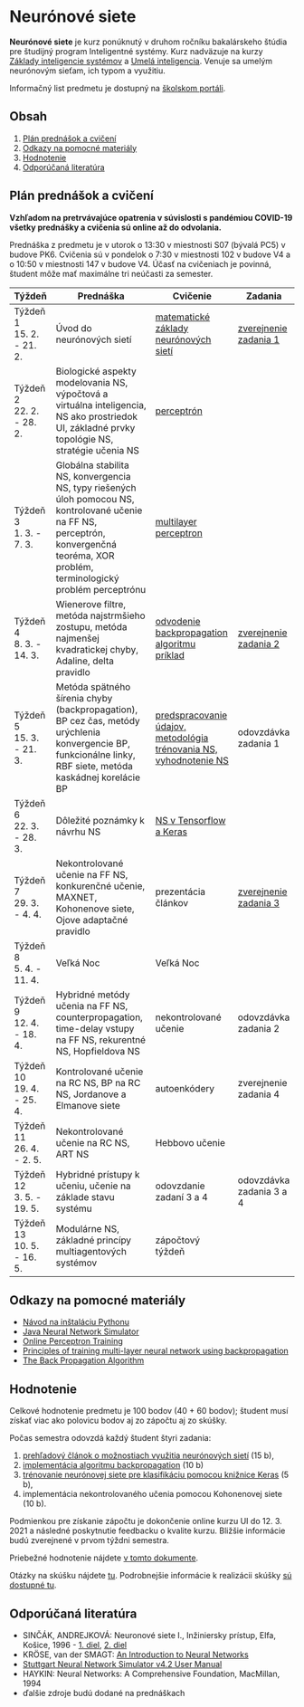 # Neurónové siete

**Neurónové siete** je kurz ponúknutý v druhom ročníku bakalárskeho štúdia pre študijný program Inteligentné systémy. Kurz nadväzuje na kurzy [Základy inteligencie systémov](http://www.cloudai.sk/courses-zis/) a [Umelá inteligencia](http://www.cloudai.sk/umela-inteligencia/). Venuje sa umelým neurónovým sieťam, ich typom a využitiu.

Informačný list predmetu je dostupný na [školskom portáli](https://maisportal.tuke.sk/portal/studijneProgramy.mais).

## Obsah
1. [Plán prednášok a cvičení](#plan)
2. [Odkazy na pomocné materiály](#links)
3. [Hodnotenie](#grading)
4. [Odporúčaná literatúra](#textbooks)

## Plán prednášok a cvičení <a name="plan"></a>

**Vzhľadom na pretrvávajúce opatrenia v súvislosti s pandémiou COVID-19 všetky prednášky a cvičenia sú online až do odvolania.**

Prednáška z predmetu je v utorok o 13:30 v miestnosti S07 (bývalá PC5) v budove PK6. Cvičenia sú v pondelok o 7:30 v miestnosti 102 v budove V4 a o 10:50 v miestnosti 147 v budove V4. Účasť na cvičeniach je povinná, študent môže mať maximálne tri neúčasti za semester.

| Týždeň                       | Prednáška | Cvičenie                                                           | Zadania                  |
|------------------------------|-----------|--------------------------------------------------------------------|--------------------------|
| Týždeň 1<br>15. 2. - 21. 2.  | Úvod do neurónových sietí  | [matematické základy neurónových sietí](labs/lab01-basic-maths.pdf)         | [zverejnenie zadania 1](assignments/assignment1.md)    |
| Týždeň 2<br>22. 2. - 28. 2.   | Biologické aspekty modelovania NS, výpočtová a virtuálna inteligencia, NS ako prostriedok UI, základné prvky topológie NS, stratégie učenia NS | [perceptrón](labs/lab02-Perceptron.ipynb) |                          |
| Týždeň 3<br>1. 3. - 7. 3.    | Globálna stabilita NS, konvergencia NS, typy riešených úloh pomocou NS, kontrolované učenie na FF NS, perceptrón, konvergenčná teoréma, XOR problém, terminologický problém perceptrónu | [multilayer perceptron](labs/lab03-multilayer-perceptron.ipynb) |                          |
| Týždeň 4<br>8. 3. - 14. 3.   | Wienerove filtre, metóda najstrmšieho zostupu, metóda najmenšej kvadratickej chyby, Adaline, delta pravidlo | [odvodenie backpropagation algoritmu](https://brilliant.org/wiki/backpropagation/)<br>[príklad](https://mattmazur.com/2015/03/17/a-step-by-step-backpropagation-example/)        | [zverejnenie zadania 2](assignments/assignment2.md) |
| Týždeň 5<br>15. 3. - 21. 3.  | Metóda spätného šírenia chyby (backpropagation), BP cez čas, metódy urýchlenia konvergencie BP, funkcionálne linky, RBF siete, metóda kaskádnej korelácie BP | [predspracovanie údajov, metodológia trénovania NS, vyhodnotenie NS](labs/lab05-training-methodology.ipynb) | odovzdávka zadania 1     |
| Týždeň 6<br>22. 3. - 28. 3.  | Dôležité poznámky k návrhu NS | [NS v Tensorflow a Keras](labs/lab06-tensorflow-and-keras.ipynb)                |                          |
| Týždeň 7<br>29. 3. - 4. 4.   | Nekontrolované učenie na FF NS, konkurenčné učenie, MAXNET, Kohonenove siete, Ojove adaptačné pravidlo | prezentácia článkov                                                | [zverejnenie zadania 3](assignments/assignment3.md)    |
| Týždeň 8<br>5. 4. - 11. 4.   | Veľká Noc | Veľká Noc                                                          |                          |
| Týždeň 9<br>12. 4. - 18. 4.  | Hybridné metódy učenia na FF NS, counterpropagation, time-delay vstupy na FF NS, rekurentné NS, Hopfieldova NS | nekontrolované učenie | odovzdávka zadania 2       |
| Týždeň 10<br>19. 4. - 25. 4. | Kontrolované učenie na RC NS, BP na RC NS, Jordanove a Elmanove siete | autoenkódery  | zverejnenie zadania 4 |
| Týždeň 11<br>26. 4. - 2. 5.  | Nekontrolované učenie na RC NS, ART NS | Hebbovo učenie |                          |
| Týždeň 12<br>3. 5. - 19. 5.  | Hybridné prístupy k učeniu, učenie na základe stavu systému | odovzdanie zadaní 3 a 4                                            | odovzdávka zadania 3 a 4 |
| Týždeň 13<br>10. 5. - 16. 5. | Modulárne NS, základné princípy multiagentových systémov | zápočtový týždeň                                                   |                          |

## Odkazy na pomocné materiály <a name="links"></a>
* [Návod na inštaláciu Pythonu](labs/lab00-getting-started.md)
* [Java Neural Network Simulator](http://www.ra.cs.uni-tuebingen.de/software/JavaNNS/welcome_e.html?fbclid=IwAR3abC_9BxqT_dxwxxD5Qq8uzBY9sIUcnm2_d36JHIrx1k2i4Y1DBm-bVEA)
* [Online Perceptron Training](https://www.cs.utexas.edu/~teammco/misc/perceptron/?fbclid=IwAR1qWNnD9VUoORzx5y0H7_lqo028lquC_B00CCsQelNAInh6GSelRM6YYTQ)
* [Principles of training multi-layer neural network using backpropagation](http://home.agh.edu.pl/~vlsi/AI/backp_t_en/backprop.html)
* [The Back Propagation Algorithm](lectures/The_Back_Propagation_Algorithm.pdf)

## Hodnotenie <a name="grading"></a>

Celkové hodnotenie predmetu je 100 bodov (40 + 60 bodov); študent musí získať viac ako polovicu bodov aj zo zápočtu aj zo skúšky.

Počas semestra odovzdá každý študent štyri zadania:

1. [prehľadový článok o možnostiach využitia neurónových sietí](assignments/assignment1.md) (15 b),
2. [implementácia algoritmu backpropagation](assignments/assignment2.md) (10 b)
3. [trénovanie neurónovej siete pre klasifikáciu pomocou knižnice Keras](assignments/assignment3.md) (5 b),
4. implementácia nekontrolovaného učenia pomocou Kohonenovej siete (10 b).

Podmienkou pre získanie zápočtu je dokončenie online kurzu UI do 12. 3. 2021 a následné poskytnutie feedbacku o kvalite kurzu. Bližšie informácie budú zverejnené v prvom týždni semestra.

Priebežné hodnotenie nájdete [v tomto dokumente](https://docs.google.com/spreadsheets/d/136G83LJc4GKVlvZxxBLwh4AEXameV242nDkN86aO_nI/edit?usp=sharing).

Otázky na skúšku nájdete [tu](exam/skuska_otazky.pdf). Podrobnejšie informácie k realizácii skúšky [sú dostupné tu](exam/exam_info.md).

## Odporúčaná literatúra <a name="textbooks"></a>

* SINČÁK, ANDREJKOVÁ: Neuronové siete I., Inžiniersky prístup, Elfa, Košice, 1996 - [1. diel](lectures/Neuronove_siete_1.pdf), [2. diel](lectures/Neuronove_siete_2.pdf)
* KRÖSE, van der SMAGT: [An Introduction to Neural Networks](lectures/An_Introduction_to_Neural_Networks.pdf)
* [Stuttgart Neural Network Simulator v4.2 User Manual](lectures/SNNS_v4.2._Manual.pdf)
* HAYKIN: Neural Networks: A Comprehensive Foundation, MacMillan, 1994
* ďalšie zdroje budú dodané na prednáškach